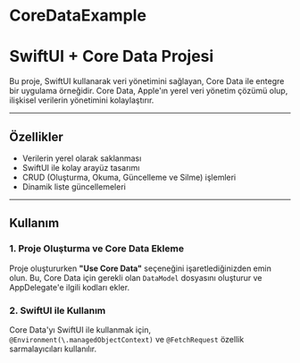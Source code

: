 # CoreDataExample
# SwiftUI + Core Data Projesi

Bu proje, SwiftUI kullanarak veri yönetimini sağlayan, Core Data ile entegre bir uygulama örneğidir. Core Data, Apple'ın yerel veri yönetim çözümü olup, ilişkisel verilerin yönetimini kolaylaştırır.

---

## Özellikler

- Verilerin yerel olarak saklanması
- SwiftUI ile kolay arayüz tasarımı
- CRUD (Oluşturma, Okuma, Güncelleme ve Silme) işlemleri
- Dinamik liste güncellemeleri

---

## Kullanım

### 1. **Proje Oluşturma ve Core Data Ekleme**

Proje oluştururken **"Use Core Data"** seçeneğini işaretlediğinizden emin olun. Bu, Core Data için gerekli olan `DataModel` dosyasını oluşturur ve AppDelegate'e ilgili kodları ekler.

### 2. **SwiftUI ile Kullanım**

Core Data'yı SwiftUI ile kullanmak için, `@Environment(\.managedObjectContext)` ve `@FetchRequest` özellik sarmalayıcıları kullanılır.

